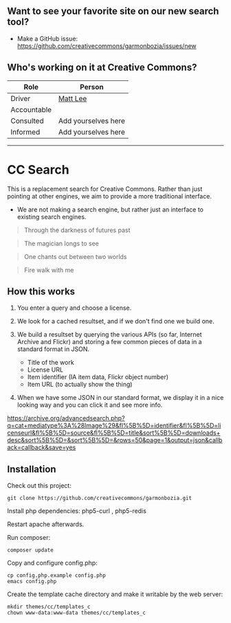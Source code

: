 ## Want to see your favorite site on our new search tool?

* Make a GitHub issue: https://github.com/creativecommons/garmonbozia/issues/new

## Who's working on it at Creative Commons?

| Role  | Person |
| ------------- | ------------- |
| Driver  | [Matt Lee](https://github.com/mattl)  |
| Accountable  |  |
| Consulted | Add yourselves here |
| Informed | Add yourselves here |

---

# CC Search

This is a replacement search for Creative Commons. Rather than just pointing at other engines, we aim to provide a more traditional interface.

* We are not making a search engine, but rather just an interface to existing search engines. 

>Through the darkness of futures past

>The magician longs to see

>One chants out between two worlds

>Fire walk with me

## How this works

1. You enter a query and choose a license.

2. We look for a cached resultset, and if we don't find one we build
   one.

3. We build a resultset by querying the various APIs (so far, Internet
   Archive and Flickr) and storing a few common pieces of data in a
   standard format in JSON.

    * Title of the work
    * License URL
    * Item identifier (IA item data, Flickr object number)
    * Item URL (to actually show the thing)

4. When we have some JSON in our standard format, we display it in a
   nice looking way and you can click it and see more info.

https://archive.org/advancedsearch.php?q=cat+mediatype%3A%28Image%29&fl%5B%5D=identifier&fl%5B%5D=licenseurl&fl%5B%5D=source&fl%5B%5D=title&sort%5B%5D=downloads+desc&sort%5B%5D=&sort%5B%5D=&rows=50&page=1&output=json&callback=callback&save=yes

## Installation

Check out this project:

    git clone https://github.com/creativecommons/garmonbozia.git

Install php dependencies: php5-curl , php5-redis

Restart apache afterwards.

Run composer:

    composer update

Copy and configure config.php:

    cp config.php.example config.php
    emacs config.php

Create the template cache directory and make it writable by the web server:

    mkdir themes/cc/templates_c
    chown www-data:www-data themes/cc/templates_c
